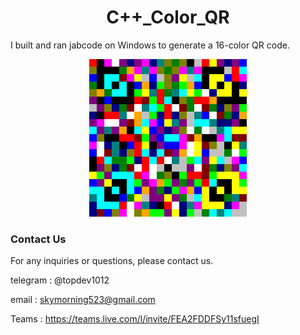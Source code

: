 

<div align="center">
   <h1>C++_Color_QR</h1>
</div>


I built and ran jabcode on Windows to generate a 16-color QR code.



<div align="center">
   <img src=https://github.com/LucaIT523/C_Color_QR/blob/main/images/1.png>
</div>



### **Contact Us**

For any inquiries or questions, please contact us.

telegram : @topdev1012

email :  skymorning523@gmail.com

Teams :  https://teams.live.com/l/invite/FEA2FDDFSy11sfuegI